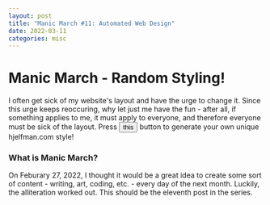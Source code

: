 ```yaml
---
layout: post
title: "Manic March #11: Automated Web Design"
date: 2022-03-11
categories: misc
---
```


# Manic March - Random Styling!

I often get sick of my website's layout and have the urge to change it. Since this urge keeps reoccuring, why let just me have the fun - after all, if something applies to me, it must apply to everyone, and therefore everyone must be sick of the layout. Press <button id="rip" onclick="destroy()">this</button> button to generate your own unique hjelfman.com style!


### What is Manic March?

On Feburary 27, 2022, I thought it would be a great idea to create some sort of content - writing, art, coding, etc. - every day of the next month. Luckily, the alliteration worked out. This should be the eleventh post in the series.

<script>

	function destroy() {
		var elements = ["body", "p", "h1", "h2", "h3", "h4", "h5", "h6", "h7", "div"];
		console.log(elements);
		var fonts =["Arial","Arial Black","Verdana","Tahoma","Trebuchet MS","Impact","Times New Roman","Didot","Georgia","American Typewriter","Andale Mono","Courier","Lucida Console","Monaco","Bradley Hand","Brush Script MT","Luminari","Comic Sans MS"];
		for (var j=0, lim=elements.length; j < lim; j++) {
			var randomColor = Math.floor(Math.random()*16777215).toString(16);
			randomColor = "#" + randomColor;
			var choice = Math.floor(Math.random()*fonts.length);
			if (document.querySelector(elements[j]) !== null) {
				document.querySelector(elements[j]).style.fontFamily = fonts[choice];
				document.querySelector(elements[j]).style.backgroundColor = randomColor;
				var randomColor = Math.floor(Math.random()*16777215).toString(16);
				randomColor = "#" + randomColor;
				document.querySelector(elements[j]).style.color = randomColor;

			}
		}
	}
</script>
